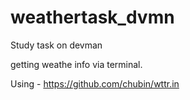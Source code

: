 # weathertask_dvmn
Study task on devman


getting weathe info via terminal.

Using - https://github.com/chubin/wttr.in
